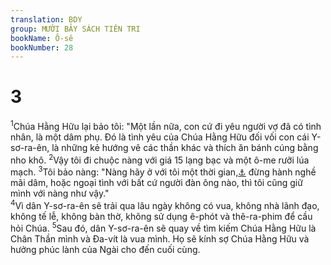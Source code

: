 ```yaml
---
translation: BDY
group: MƯỜI BẢY SÁCH TIÊN TRI
bookName: Ô-sê 
bookNumber: 28
---
```


<div class="title"><h1>3</h1></div>
<span class="verse os_3_1"><sup>1</sup>Chúa Hằng Hữu lại bảo tôi: &#34;Một lần nữa, con cứ đi yêu người vợ đã có tình nhân, là một dâm phụ. Đó là tình yêu của Chúa Hằng Hữu đối vối con cái Y-sơ-ra-ên, là những kẻ hướng vê các thần khác và thích ăn bánh cúng bằng nho khô. </span>
<span class="verse os_3_2"><sup>2</sup>Vậy tôi đi chuộc nàng với giá 15 lạng bạc và một ô-me rưỡi lúa mạch. </span>
<span class="verse os_3_3"><sup>3</sup>Tôi bảo nàng: &#34;Nàng hãy ở với tôi một thời gian,<a href="#" data-toggle="tooltip" data-placement="bottom" title="Nt nhiều ngày">⚓</a> đừng hành nghề mãi dâm, hoặc ngoại tình với bất cứ người đàn ông nào, thì tôi cũng giữ mình với nàng như vậy.&#34;<br/></span>
<span class="verse os_3_4"><sup>4</sup>Vì dân Y-sơ-ra-ên sẽ trải qua lâu ngày không có vua, không nhà lãnh đạo, không tế lễ, không bàn thờ, không sử dụng ê-phót và thê-ra-phim để cầu hỏi Chúa. </span>
<span class="verse os_3_5"><sup>5</sup>Sau đó, dân Y-sơ-ra-ên sẽ quay về tìm kiếm Chúa Hằng Hữu là Chân Thần mình và Đa-vít là vua mình. Họ sẽ kính sợ Chúa Hằng Hữu và hưởng phúc lành của Ngài cho đến cuối cùng.</span>
